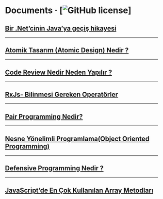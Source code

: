 # Documents &middot; [![GitHub license](https://img.shields.io/badge/license-MIT-blue.svg)]

## [Bir .Net’cinin Java’ya geçiş hikayesi](https://medium.com/@4hmetuyar/bir-netcinin-java-ya-ge%C3%A7i%C5%9F-hikayesi-f07b2689c2f9)
---
## [Atomik Tasarım (Atomic Design) Nedir ? ](https://medium.com/@4hmetuyar/atomik-tasar%C4%B1m-atomic-design-nedir-2879a82ee9a1)
---
## [Code Review Nedir Neden Yapılır ? ](https://medium.com/@4hmetuyar/code-review-nedir-neden-yap%C4%B1l%C4%B1r-ae2ecf8ca444)
---
## [RxJs- Bilinmesi Gereken Operatörler](https://medium.com/@4hmetuyar/rxjs-bilinmesi-gereken-operat%C3%B6rler-d6291dbef1d0)
---
## [Pair Programming Nedir?](https://medium.com/@4hmetuyar/pair-programming-nedir-9149d8e56a94)
---
## [Nesne Yönelimli Programlama(Object Oriented Programming)](https://medium.com/@4hmetuyar/nesne-y%C3%B6nelimli-programlama-object-oriented-programming-28219ff3d953)
---
## [Defensive Programming Nedir ?](https://medium.com/@4hmetuyar/defensive-programming-nedir-592bafa07c9e)

---
## [JavaScript’de En Çok Kullanılan Array Metodları](https://medium.com/@4hmetuyar/javascriptde-en-%C3%A7ok-kullan%C4%B1lan-array-metodlar%C4%B1-39ffa81de5b3)


